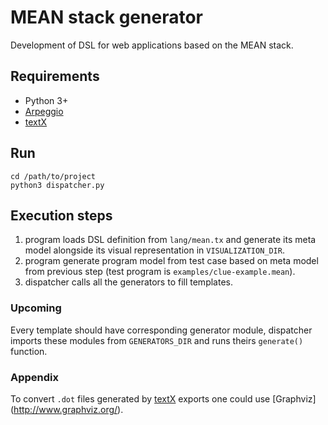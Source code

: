 # MEAN stack generator
Development of DSL for web applications based on the MEAN stack.

## Requirements
- Python 3+
- [Arpeggio](https://github.com/igordejanovic/Arpeggio)
- [textX](https://github.com/igordejanovic/textX)

## Run
```
cd /path/to/project
python3 dispatcher.py
```
## Execution steps
1. program loads DSL definition from ```lang/mean.tx``` and generate its meta model alongside its visual representation in  ```VISUALIZATION_DIR```.
2. program generate program model from test case based on meta model from previous step (test program is ```examples/clue-example.mean```).
3. dispatcher calls all the generators to fill templates.

### Upcoming
Every template should have corresponding generator module, dispatcher imports these modules from ```GENERATORS_DIR``` and runs theirs ```generate()``` function.

### Appendix
To convert ```.dot``` files generated by [textX](https://github.com/igordejanovic/textX) exports one could use [Graphviz] (http://www.graphviz.org/).
